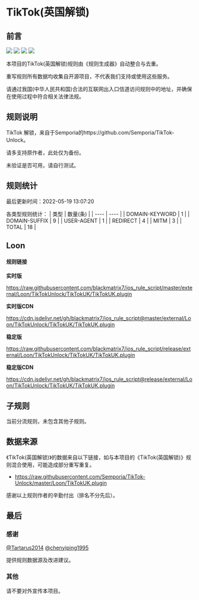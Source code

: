 # TikTok(英国解锁)

## 前言

![](https://shields.io/badge/-移除重复规则-ff69b4) ![](https://shields.io/badge/-MITM--HOSTNAME合并-brightgreen) ![](https://shields.io/badge/-Loon定制化规则-7cd1e3) ![](https://shields.io/badge/-正则推导HOSTNAME-033da7) 

本项目的TikTok(英国解锁)规则由《规则生成器》自动整合与去重。

重写规则所有数据均收集自开源项目，不代表我们支持或使用这些服务。

请通过我国(中华人民共和国)合法的互联网出入口信道访问规则中的地址，并确保在使用过程中符合相关法律法规。
## 规则说明
TikTok 解锁，来自于Semporia的https://github.com/Semporia/TikTok-Unlock。

请多支持原作者，此处仅为备份。

未验证是否可用，请自行测试。

## 规则统计

最后更新时间：2022-05-19 13:07:20

各类型规则统计：
| 类型 | 数量(条)  | 
| ---- | ----  |
| DOMAIN-KEYWORD | 1  | 
| DOMAIN-SUFFIX | 9  | 
| USER-AGENT | 1  | 
| REDIRECT | 4  | 
| MITM | 3  | 
| TOTAL | 18  | 


## Loon 

#### 规则链接
**实时版**

https://raw.githubusercontent.com/blackmatrix7/ios_rule_script/master/external/Loon/TikTokUnlock/TikTokUK/TikTokUK.plugin

**实时版CDN**

https://cdn.jsdelivr.net/gh/blackmatrix7/ios_rule_script@master/external/Loon/TikTokUnlock/TikTokUK/TikTokUK.plugin

**稳定版**

https://raw.githubusercontent.com/blackmatrix7/ios_rule_script/release/external/Loon/TikTokUnlock/TikTokUK/TikTokUK.plugin

**稳定版CDN**

https://cdn.jsdelivr.net/gh/blackmatrix7/ios_rule_script@release/external/Loon/TikTokUnlock/TikTokUK/TikTokUK.plugin

## 子规则

当前分流规则，未包含其他子规则。


## 数据来源

《TikTok(英国解锁)》的数据来自以下链接，如与本项目的《TikTok(英国解锁)》规则混合使用，可能造成部分重写重复。

- https://raw.githubusercontent.com/Semporia/TikTok-Unlock/master/Loon/TikTokUK.plugin


感谢以上规则作者的辛勤付出（排名不分先后）。

## 最后

### 感谢

[@Tartarus2014](https://github.com/Tartarus2014)  [@chenyiping1995](https://github.com/chenyiping1995) 

提供规则数据源及改进建议。

### 其他

请不要对外宣传本项目。